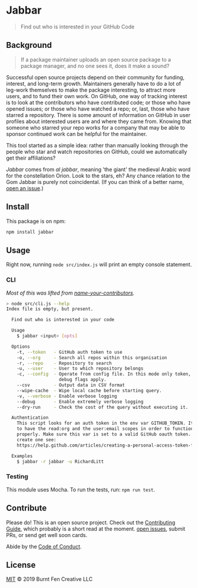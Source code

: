 # Jabbar

> Find out who is interested in your GitHub Code

## Background

> If a package maintainer uploads an open source package to a package manager, and no one sees it, does it make a sound?

Successful open source projects depend on their community for funding, interest, and long-term growth. Maintainers generally have to do a lot of leg-work themselves to make the package interesting, to attract more users, and to fund their own work. On GitHub, one way of tracking interest is to look at the contributors who have contributed code; or those who have opened issues; or those who have watched a repo; or, last, those who have starred a repository. There is some amount of information on GitHub in user profiles about interested users are and where they came from. Knowing that someone who starred your repo works for a company that may be able to sponsor continued work can be helpful for the maintainer.

This tool started as a simple idea: rather than manually looking through the people who star and watch repositories on GitHub, could we automatically get their affiliations?

*Jabbar* comes from *al jabbar*, meaning 'the giant' the medieval Arabic word for the constellation Orion. Look to the stars, eh? Any chance relation to the Gom Jabbar is purely not coincidental. (If you can think of a better name, [open an issue](https://github.com/RichardLitt/jabbar/issues/new).)

## Install

This package is on npm:

```sh
npm install jabbar
```

## Usage

Right now, running `node src/index.js` will print an empty console statement.

### CLI

_Most of this was lifted from [name-your-contributors](https://github.com/mntnr/name-your-contributors)._

```sh
> node src/cli.js --help
Index file is empty, but present.

  Find out who is interested in your code

  Usage
    $ jabbar <input> [opts]

  Options
    -t, --token   - GitHub auth token to use
    -o, --org     - Search all repos within this organisation
    -r, --repo    - Repository to search
    -u, --user    - User to which repository belongs
    -c, --config  - Operate from config file. In this mode only token, verbose, and
                    debug flags apply.
    --csv         - Output data in CSV format
    --wipe-cache  - Wipe local cache before starting query.
    -v, --verbose - Enable verbose logging
    --debug       - Enable extremely verbose logging
    --dry-run     - Check the cost of the query without executing it.

  Authentication
    This script looks for an auth token in the env var GITHUB_TOKEN. It needs
    to have the read:org and the user:email scopes in order to function
    properly. Make sure this var is set to a valid GitHub oauth token. To
    create one see:
    https://help.github.com/articles/creating-a-personal-access-token-for-the-command-line/

  Examples
    $ jabbar -r jabbar -u RichardLitt
```

### Testing

This module uses Mocha. To run the tests, run: `npm run test`.

## Contribute

Please do! This is an open source project. Check out the [Contributing Guide](CONTRIBUTING.md), which probably is a short read at the moment. [open issues](https://github.com/RichardLitt/jabbar/issues/new), submit PRs, or send get well soon cards.

Abide by the [Code of Conduct](CODE_OF_CONDUCT.md).

## License

[MIT](LICENSE) © 2019 Burnt Fen Creative LLC